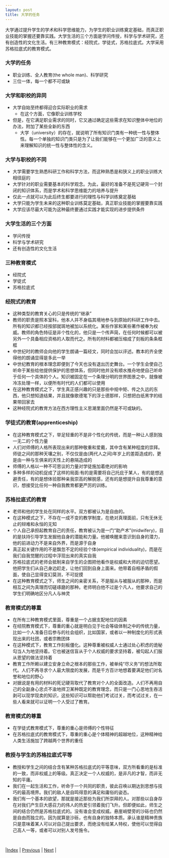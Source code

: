 ```yaml
---
layout: post
title: 大学的任务
---
```


大学通过提升学生的学术和科学思维能力，为学生的职业训练奠定基础，而真正职业技能的掌握还要靠实践。大学生活的三个方面是学问传授，科学与学术研究，还有创造性的文化生活。有三种教育模式：经院式，学徒式，苏格拉底式。大学采用苏格拉底式的教育模式。

### 大学的任务
- 职业训练、全人教育(the whole man)、科学研究
- 三位一体，每一个都不可或缺

### 大学和职校的异同
- 大学自始至终都得迎合实际职业的需求
  - 在这个方面，它像职业训练学校
- 但是，在它满足职业需求的同时，它又通过确定这些需求在知识整体中地位的办法，附加了某些全新的东西
  - 大学（university）的存在，就说明了所有知识门类有一种统一性与整体性。每一个单独的知识门类只是为了让我们能够在一个更加广泛的意义上来理解知识的统一性与整体性的含义。

### 大学与职校的不同
- 大学需要学生熟悉科研工作和科学方法，而这种熟悉是和狭义上的职业训练大相径庭的
- 大学针对的职业需要基本的科学观念。为此，最好的准备不是死记硬背一个封闭的知识体系，而是学术和科学思维能力的培养与提升
- 仅此一点就可以为此后终生都要进行的理性与科学训练奠定基础
- 大学只能为学生未来的这种职业训练莫定基础，真正职业技能的掌握要靠实践
- 大学应该尽最大可能为这种最终要通过实践才能实现的进步提供条件

### 大学生活的三个方面
- 学问传授
- 科学与学术研究
- 还有创造性的文化生活

### 三种教育模式
- 经院式
- 学徒式
- 苏格拉底式

### 经院式的教育
- 这种类型的教育关心的只是传统的“继承”
- 教师的职责是照本室科，他本人并不身临其境地参与到原始的科研工作中去。所有的知识都已经按部就斑地被加以系统化。某些作家和某些著作被奉为权威。教师的角色特征是非个性化的，他只是一个传声简，在任何时候都可以被另外一个具备相应资格的人取而代之。所有的材料都被压缩成了刻板的条条框框
- 中世纪时的教师会向他的学生朗诵一篇经文，同时会加以评述。教本的齐全使得他的朗诵显得是多此一举
- 中世纪教育的根本理念即便到了今天也没有退出历史舞台。一个学生会使自己听命于某些给他提供保护的思想体系，但同时他并没有顺水推舟地使自己听命于任何一个具体的个人。知识被固定在一个条理分明的世界图景之中，就像被冷冻处理一样，以便所有时代的人们都可以使用
- 在这种教育模式之下，学生真正感兴趣的只是那些中规中矩、传之久远的东西，他只想知道结果，并且就像歌德笔下的浮士德那样，只想把白纸黑字的结果带回家去
- 这种经院式的教育方法在西方理性主义思潮里面仍然是不可或缺的。

### 学徒式的教育(apprenticeship)
- 在这种教育模式之下，举足轻重的不是非个性化的传统，而是一种让人感到独一无二的个性力量
- 人们对师傅的人格所表现出来的那种敬重和爱戴，其中含有某种程度的崇拜。师徒之间的那种天壤之别，不仅仅是由(两代人之间)年岁上的差距造成的，更是由一种与生俱来的天性上的悬隔造成的
- 师傅的人格以一种不可思议的力量对学徒施加着绝对的影响
- 多种多样的动机促成了这样的局面:有的是需要将自己托庇于某人，有的是想逃避责任，有的是想体验那种亲我崇高的解脱感，还有的是想提升自我尊重的意识，想接受比任何一种自我教育都更严厉的训练。

### 苏格拉底式的教育
- 老师和他的学生处在同样的水平。双方都被认为是自由的。
- 在这种模式之下，不存在一成不变的教学制度，在绝对真理面前，只有无休无止的辩难和永恒的无知
- 个人自己承担起教育自己的责任，教育被认为是一门“助产术”(midwifery)，目的是扶持引导学生发掘他自身的潜能和力量。他被唤醒来意识到自身的潜力，他的前进动力不是来自外界，而是源于自身
- 真正起关键作用的不是飘忽不定的经验个体(empirical individuality)，而是在我们自我觉醒的过程中浮现出来的真实自我
- 苏格拉底式的老师会抵制来自学生的企图把他看作是权威和大师的迫切愿望。他把学生们从自己身边赶走，让他们回到自身上面来。他带着自相矛盾的假面，使自己显得变幻莫测，不可捉摸
- 在这种教育模式之下，师生之间的亲密关系，不是服从与被服从的那种，而是相互之间为真理而切磋琢磨的那种。老师明白他不过是个凡人，他要求自己的学生们明确地区分凡人与神灵

### 教育模式的尊重
- 在所有三种教育模式里面，尊重是一个占据支配地位的因素
- 在经院教育模式下，尊重的重心就是明白见于社会等级体制之中的传统力量，比如一个人准备日后参与的社会组织，比如国家，或者以一种制度化的形式表现出来的社团，或者宗教团体
- 在这种模式下，教育工作刻板僵化。这种尊重被权威人士通过处心积虑的诡秘勾当人为地坚持着。它也被迷信盲从于个人权威的要求坚持着，被勾起人们服从恩望的做法坚持着
- 教育工作所赖以建立安身立命之根本的那些工作，被单纯“尽义务”的想法所取代。人们不再寻求个人最大限度的发展，而是千方百计地想着要满足他们对名誉和地位的野心
- 对据说是有用的材料的死记硬背取代了教育对个人的全面改造。人们不再用自己的全副身心忠贞不渝地捍卫某种既定的教育理念，而只是一门心思地生吞活剥可以现学现卖的知识，这些知识可以帮助他们考试过关，而考试过关，在一些人看来就可以证明一个人受过了教育。

### 教育模式的尊重
- 在学徒式教育模式下，尊重的重心是师傅的个性特征
- 在苏格拉底式的教育模式下，尊重的重心是个体精神的超越地位，这种精神给人类生活施加了跨越两个世界的重任

### 教授与学生的苏格拉底式平等
- 教授和学生之间的结合含有某种苏格拉底式的平等意味，双方所看重的是标准的一致，而非权威上的等级。真正决定一个人权威的，是非凡的才智，而非无知的平庸。
- 我们在一起生活和工作，听命于一个共同的职责，彼此召唤以期达到思想与技巧的最高境界。我们的敌人是自鸣得意的满足和庸俗的姿态。
- 我们有一个基本的欲望，那就是接近那些为我们所崇拜的人。对那些以自身存在对我们产生巨大感召力的伟人的热爱引领着我们飞升。但即便如此，师生之间的结合仍然是苏格拉底式的。没有谁会变成权威。悬崖峭壁旁的沙砾也仍然是自由而独立的。因为就算是沙砾，也有自身的独特本质。承认谁是精神贵族只是意味着某人可以对自己提出要求，而绝没有给某人特权，使他可以觉得自己高人一等，或者可以对别人发号施令。


<br/>

|[Index](../) | [Previous](1-5-communicate) | [Next](2-3-research)  |
